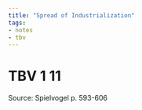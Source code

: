 ```yaml
---
title: "Spread of Industrialization"
tags:
- notes
- tbv
---
```

# TBV 1 11
Source: Spielvogel p. 593-606
